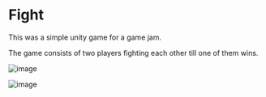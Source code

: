 # Fight

This was a simple unity game for a game jam.

The game consists of two players fighting each other till one of them wins.

![image](https://github.com/Zeinab-Mohsen/Fight/assets/76008326/3986137c-ea48-4721-93e8-2af7dfa0801a)


![image](https://github.com/Zeinab-Mohsen/Fight/assets/76008326/947a1e9d-03a5-48be-835e-2d5bf114fcef)
